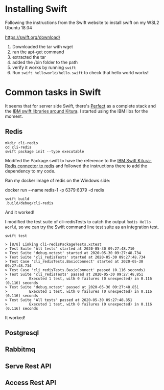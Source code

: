 # Installing Swift 

Following the instructions from the Swift website to install swift on my WSL2 Ubuntu 18.04

https://swift.org/download/

1. Downloaded the tar with wget
2. ran the apt-get command
3. extracted the tar
4. added the /bin folder to the path 
5. verify it works by running ```swift```
6. Run ```swift helloworld/hello.swift``` to check that hello world works!

# Common tasks in Swift 

It seems that for server side Swift, there's [Perfect](https://www.perfect.org/) as a complete stack and the [IBM swift libraries around Kitura](https://github.com/IBM-Swift). I started using the IBM libs for the moment. 

## Redis

```
mkdir cli-redis
cd cli-redis
swift package init --type executable
```

Modifed the Package.swift to have the reference to the [IBM Swift Kitura-Redis connector to redis](https://github.com/IBM-Swift/Kitura-redis) and followed the instructions there to add the dependency to my code. 

Ran my docker image of redis on the Windows side: 

docker run --name redis-1 -p 6379:6379 -d redis

```
swift build
.build/debug/cli-redis
```

And it worked!

I modified the test suite of cli-redisTests to catch the output ```Redis Hello World```, so we can try the Swift command line test suite as an integration test. 

```
swift test

> [8/8] Linking cli-redisPackageTests.xctest
> Test Suite 'All tests' started at 2020-05-30 09:27:48.710
> Test Suite 'debug.xctest' started at 2020-05-30 09:27:48.734
> Test Suite 'cli_redisTests' started at 2020-05-30 09:27:48.734
> Test Case 'cli_redisTests.BasicConnect' started at 2020-05-30 09:27:48.734
> Test Case 'cli_redisTests.BasicConnect' passed (0.116 seconds)
> Test Suite 'cli_redisTests' passed at 2020-05-30 09:27:48.851
>          Executed 1 test, with 0 failures (0 unexpected) in 0.116 (0.116) seconds
> Test Suite 'debug.xctest' passed at 2020-05-30 09:27:48.851
>          Executed 1 test, with 0 failures (0 unexpected) in 0.116 (0.116) seconds
> Test Suite 'All tests' passed at 2020-05-30 09:27:48.851
>          Executed 1 test, with 0 failures (0 unexpected) in 0.116 (0.116) seconds
```

It worked! 

## Postgresql 

## Rabbitmq

## Serve Rest API

## Access Rest API 